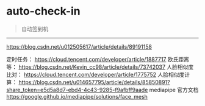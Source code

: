 # auto-check-in

> 自动签到机

------

https://blog.csdn.net/u012505617/article/details/89191158


定时任务： https://cloud.tencent.com/developer/article/1887717
欧氏距离等： https://blog.csdn.net/Kevin_cc98/article/details/73742037
人脸相似度比对： https://cloud.tencent.com/developer/article/1775752
人脸相似度计算： https://blog.csdn.net/u014657795/article/details/85850891?share_token=e5d5a8d7-ebd4-4c43-9285-f9afbff9aade
mediapipe 官方文档 https://google.github.io/mediapipe/solutions/face_mesh